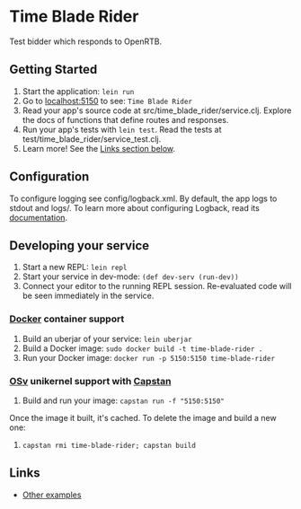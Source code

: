 # Time Blade Rider

Test bidder which responds to OpenRTB.

## Getting Started

1. Start the application: `lein run`
2. Go to [localhost:5150](http://localhost:5150/) to see: `Time Blade Rider`
3. Read your app's source code at src/time_blade_rider/service.clj. Explore the docs of functions
   that define routes and responses.
4. Run your app's tests with `lein test`. Read the tests at test/time_blade_rider/service_test.clj.
5. Learn more! See the [Links section below](#links).


## Configuration

To configure logging see config/logback.xml. By default, the app logs to stdout and logs/.
To learn more about configuring Logback, read its [documentation](http://logback.qos.ch/documentation.html).


## Developing your service

1. Start a new REPL: `lein repl`
2. Start your service in dev-mode: `(def dev-serv (run-dev))`
3. Connect your editor to the running REPL session.
   Re-evaluated code will be seen immediately in the service.

### [Docker](https://www.docker.com/) container support

1. Build an uberjar of your service: `lein uberjar`
2. Build a Docker image: `sudo docker build -t time-blade-rider .`
3. Run your Docker image: `docker run -p 5150:5150 time-blade-rider`

### [OSv](http://osv.io/) unikernel support with [Capstan](http://osv.io/capstan/)

1. Build and run your image: `capstan run -f "5150:5150"`

Once the image it built, it's cached.  To delete the image and build a new one:

1. `capstan rmi time-blade-rider; capstan build`


## Links
* [Other examples](https://github.com/pedestal/samples)
